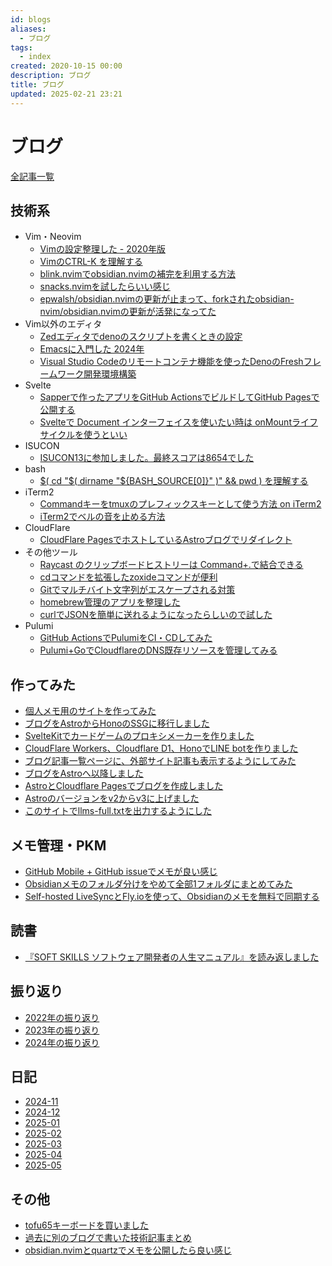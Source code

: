 ```yaml
---
id: blogs
aliases:
  - ブログ
tags:
  - index
created: 2020-10-15 00:00
description: ブログ
title: ブログ
updated: 2025-02-21 23:21
---
```


# ブログ

[全記事一覧](/blog)

## 技術系

- Vim・Neovim
    - [Vimの設定整理した - 2020年版](blog/vim-configurations-2020.md)
    - [VimのCTRL-K <Space>を理解する](blog/understanding-vim-ctrl-k-space.md)
    - [blink.nvimでobsidian.nvimの補完を利用する方法](blog/20250212090856.md)
    - [snacks.nvimを試したらいい感じ](blog/20250213233832.md)
    - [epwalsh/obsidian.nvimの更新が止まって、forkされたobsidian-nvim/obsidian.nvimの更新が活発になってた](blog/20250306081644.md)
- Vim以外のエディタ
    - [Zedエディタでdenoのスクリプトを書くときの設定](blog/zed-editor-settings-for-deno.md)
    - [Emacsに入門した 2024年](blog/getting-started-emacs-2024.md)
    - [Visual Studio Codeのリモートコンテナ機能を使ったDenoのFreshフレームワーク開発環境構築](blog/vscode-remote-container-deno-fresh-setup.md)
- Svelte
    - [Sapperで作ったアプリをGitHub ActionsでビルドしてGitHub Pagesで公開する](blog/deploy-sapper-app-with-github-actions-to-pages.md)
    - [Svelteで Document インターフェイスを使いたい時は onMountライフサイクルを使うといい](blog/svelte-document-interface-using-onmount.md)
- ISUCON
    - [ISUCON13に参加しました。最終スコアは8654でした](blog/isucon13.md)
- bash
    - [$( cd "$( dirname "${BASH_SOURCE[0]}" )" && pwd ) を理解する](blog/understanding-bash-source.md)
- iTerm2
    - [Commandキーをtmuxのプレフィックスキーとして使う方法 on iTerm2](blog/Command-as-tmux-prefix-key.md)
    - [iTerm2でベルの音を止める方法](blog/mute-iterm2-bell.md)
- CloudFlare
    - [CloudFlare PagesでホストしているAstroブログでリダイレクト](blog/setting-up-redirects-astro-cloudflare-pages.md)
- その他ツール
    - [Raycast のクリップボードヒストリーは Command+.で結合できる](blog/raycast-clipboard-history-merge-with-cmd-period.md)
    - [cdコマンドを拡張したzoxideコマンドが便利](blog/zoxide-a-convenient-extension-of-the-cd-command.md)
    - [Gitでマルチバイト文字列がエスケープされる対策](blog/avoid-multibyte-character-escape.md)
    - [homebrew管理のアプリを整理した](blog/20250223101856.md)
    - [curlでJSONを簡単に送れるようになったらしいので試した](blog/20250222161644.md)
- Pulumi
    - [GitHub ActionsでPulumiをCI・CDしてみた](blog/trying-cicd-with-pulumi-using-github-actions.md)
    - [Pulumi+GoでCloudflareのDNS既存リソースを管理してみる](blog/managing-and-importing-existing-cloudflare-dns-resources-pulumi-go.md)

## 作ってみた

- [個人メモ用のサイトを作ってみた](blog/20240609205514.md)
- [ブログをAstroからHonoのSSGに移行しました](blog/blog-migration-astro-to-hono.md)
- [SvelteKitでカードゲームのプロキシメーカーを作りました](blog/created-a-card-game-proxy-maker-with-SvelteKit.md)
- [CloudFlare Workers、Cloudflare D1、HonoでLINE botを作りました](blog/creating-line-bot-with-cloudflare-workers-d1-and-hono.md)
- [ブログ記事一覧ページに、外部サイト記事も表示するようにしてみた](blog/astro-blog-article-index-external-links.md)
- [ブログをAstroへ以降しました](blog/first-post.md)
- [AstroとCloudflare Pagesでブログを作成しました](blog/astro-and-cloudflare-pages-blog-creation.md)
- [Astroのバージョンをv2からv3に上げました](blog/update-astro-v2-to-v3.md)
- [このサイトでllms-full.txtを出力するようにした](blog/20250221222552.md)

## メモ管理・PKM

- [GitHub Mobile + GitHub issueでメモが良い感じ](blog/github-mobile-and-issue-as-memo.md)
- [Obsidianメモのフォルダ分けをやめて全部1フォルダにまとめてみた](blog/flat-obsidian-is-good.md)
- [Self-hosted LiveSyncとFly.ioを使って、Obsidianのメモを無料で同期する](blog/sync-obsidian-notes-free-Self-hosted-LiveSync-flyio.md)

## 読書

- [『SOFT SKILLS ソフトウェア開発者の人生マニュアル』を読み返しました](blog/reading-soft-skills-the-software-developers-life-manual.md)

## 振り返り

- [2022年の振り返り](blog/2022-summary.md)
- [2023年の振り返り](blog/2023-summary.md)
- [2024年の振り返り](blog/20250208234431.md)

## 日記

- [2024-11](blog/2024-11.md)
- [2024-12](blog/2024-12.md)
- [2025-01](blog/2025-01.md)
- [2025-02](blog/2025-02.md)
- [2025-03](blog/2025-03.md)
- [2025-04](blog/2025-04.md)
- [2025-05](blog/2025-05.md)

## その他

- [tofu65キーボードを買いました](blog/tofu65-keyboard-review.md)
- [過去に別のブログで書いた技術記事まとめ](blog/past-technical-articles-collection.md)
- [obsidian.nvimとquartzでメモを公開したら良い感じ](blog/20250409232616.md)
